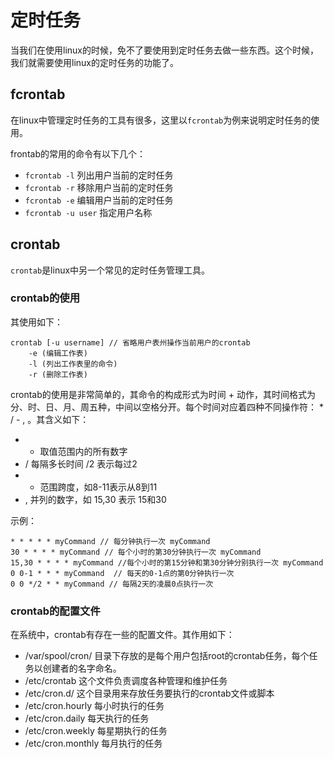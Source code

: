 # 定时任务

当我们在使用linux的时候，免不了要使用到定时任务去做一些东西。这个时候，我们就需要使用linux的定时任务的功能了。

## fcrontab

在linux中管理定时任务的工具有很多，这里以`fcrontab`为例来说明定时任务的使用。

frontab的常用的命令有以下几个：

- `fcrontab -l`  列出用户当前的定时任务
- `fcrontab -r`  移除用户当前的定时任务
- `fcrontab -e`  编辑用户当前的定时任务
- `fcrontab -u user`  指定用户名称

## crontab

`crontab`是linux中另一个常见的定时任务管理工具。

### crontab的使用
其使用如下：
```shell
crontab [-u username] // 省略用户表州操作当前用户的crontab
	-e (编辑工作表)
	-l (列出工作表里的命令)
	-r (删除工作表)
```

crontab的使用是非常简单的，其命令的构成形式为时间 + 动作，其时间格式为分、时、日、月、周五种，中间以空格分开。每个时间对应着四种不同操作符： * / - , 。其含义如下：
  - * 取值范围内的所有数字
  - / 每隔多长时间 /2 表示每过2
  - - 范围跨度，如8-11表示从8到11
  - , 并列的数字，如 15,30 表示 15和30

示例：
```shell
* * * * * myCommand // 每分钟执行一次 myCommand
30 * * * * myCommand // 每个小时的第30分钟执行一次 myCommand
15,30 * * * * myCommand //每个小时的第15分钟和第30分钟分别执行一次 myCommand
0 0-1 * * * myCommand  // 每天的0-1点的第0分钟执行一次
0 0 */2 * * myCommand // 每隔2天的凌晨0点执行一次
```

### crontab的配置文件

在系统中，crontab有存在一些的配置文件。其作用如下：

- /var/spool/cron/ 目录下存放的是每个用户包括root的crontab任务，每个任务以创建者的名字命名。
- /etc/crontab 这个文件负责调度各种管理和维护任务
- /etc/cron.d/ 这个目录用来存放任务要执行的crontab文件或脚本
- /etc/cron.hourly 每小时执行的任务
- /etc/cron.daily	每天执行的任务
- /etc/cron.weekly 每星期执行的任务
- /etc/cron.monthly 每月执行的任务